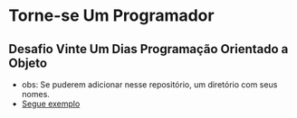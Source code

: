 # Torne-se Um Programador
## Desafio Vinte Um Dias Programação Orientado a Objeto

- obs: Se puderem adicionar nesse repositório, um diretório com seus nomes.
- [Segue exemplo](https://github.com/DaniloOPinheiro/tup-desafio-vinte-um-dias-poo/tree/main/DaniloOPinheiro)
